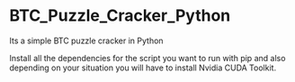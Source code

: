# BTC_Puzzle_Cracker_Python
Its a simple BTC puzzle cracker in Python

Install all the dependencies for the script you want to run with pip and also depending on your situation you will have to install Nvidia CUDA Toolkit.
